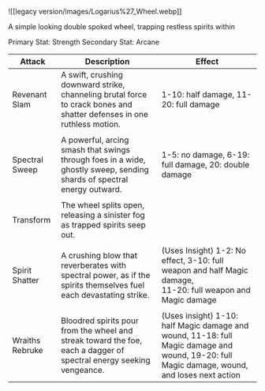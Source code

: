 ![[legacy version/images/Logarius%27_Wheel.webp]]

A simple looking double spoked wheel, trapping restless spirits within

Primary Stat: Strength
Secondary Stat: Arcane

| Attack          | Description                                                                                                            | Effect                                                                                                                                       |
| --------------- | ---------------------------------------------------------------------------------------------------------------------- | -------------------------------------------------------------------------------------------------------------------------------------------- |
| Revenant Slam   | A swift, crushing downward strike, channeling brutal force to crack bones and shatter defenses in one ruthless motion. | 1-10: half damage, 11-20: full damage                                                                                                        |
|                 |                                                                                                                        |                                                                                                                                              |
| Spectral Sweep  | A powerful, arcing smash that swings through foes in a wide, ghostly sweep, sending shards of spectral energy outward. | 1-5: no damage, 6-19: full damage, 20: double damage                                                                                         |
|                 |                                                                                                                        |                                                                                                                                              |
| Transform       | The wheel splits open, releasing a sinister fog as trapped spirits seep out.                                           |                                                                                                                                              |
|                 |                                                                                                                        |                                                                                                                                              |
| Spirit Shatter  | A crushing blow that reverberates with spectral power, as if the spirits themselves fuel each devastating strike.      | (Uses Insight) 1-2: No effect, 3-10: full weapon and half Magic damage, <br>11-20: full weapon and Magic damage                              |
|                 |                                                                                                                        |                                                                                                                                              |
| Wraiths Rebruke | Bloodred spirits pour from the wheel and streak toward the foe, each a dagger of spectral energy seeking vengeance.    | (Uses insight) 1-10: half Magic damage and wound, 11-18: full Magic damage and wound, 19-20: full Magic damage, wound, and loses next action |
